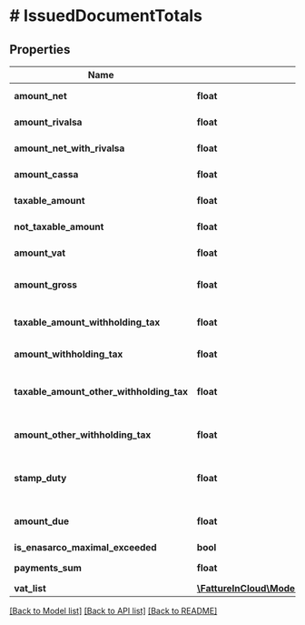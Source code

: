 # # IssuedDocumentTotals

## Properties

Name | Type | Description | Notes
------------ | ------------- | ------------- | -------------
**amount_net** | **float** | Total net amount. | [optional]
**amount_rivalsa** | **float** | Rivalsa amount. | [optional]
**amount_net_with_rivalsa** | **float** | Net amount with rivalsa. | [optional]
**amount_cassa** | **float** | Cassa amount. | [optional]
**taxable_amount** | **float** | Taxable amount. | [optional]
**not_taxable_amount** | **float** | Not taxable amount. | [optional]
**amount_vat** | **float** | Total vat amount. | [optional]
**amount_gross** | **float** | Total grosas amount. | [optional]
**taxable_amount_withholding_tax** | **float** | Taxable withholding tax amount. | [optional]
**amount_withholding_tax** | **float** | Withholding tax amount. | [optional]
**taxable_amount_other_withholding_tax** | **float** | Other withholding tax taxable amount. | [optional]
**amount_other_withholding_tax** | **float** | Other withholding tax amount. | [optional]
**stamp_duty** | **float** | Stamp duty value [0 if not present]. | [optional]
**amount_due** | **float** | Total amount due. | [optional]
**is_enasarco_maximal_exceeded** | **bool** |  | [optional]
**payments_sum** | **float** | Payments sum. | [optional]
**vat_list** | [**\FattureInCloud\Model\IssuedDocumentTotalsVatList**](IssuedDocumentTotalsVatList.md) |  | [optional]

[[Back to Model list]](../../README.md#models) [[Back to API list]](../../README.md#endpoints) [[Back to README]](../../README.md)
